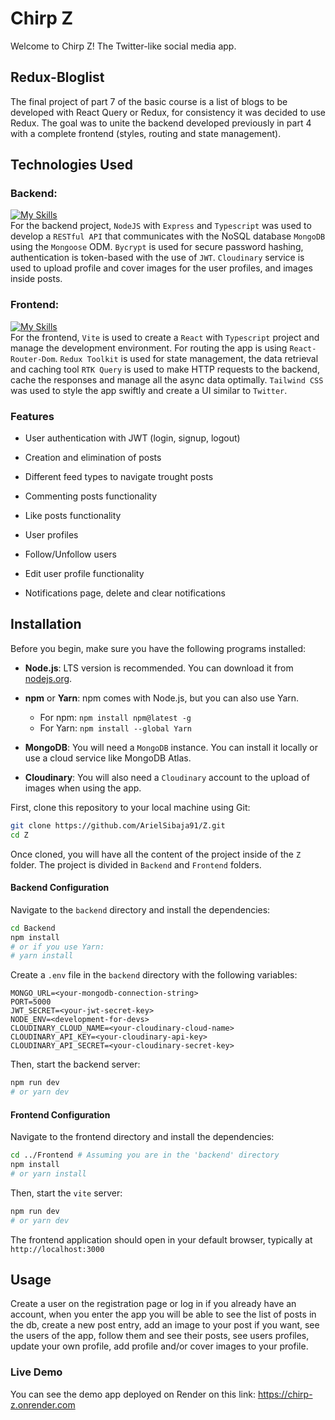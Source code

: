 # Chirp Z
Welcome to Chirp Z! The Twitter-like social media app.

## Redux-Bloglist
The final project of part 7 of the basic course is a list of blogs to be developed with React Query or Redux, for consistency it was decided to use Redux. The goal was to unite the backend developed previously in part 4 with a complete frontend (styles, routing and state management).

## Technologies Used

### Backend:
[![My Skills](https://skillicons.dev/icons?i=ts,nodejs,express,mongo&theme=dark)](https://skillicons.dev)
<br>
For the backend project, `NodeJS` with `Express` and `Typescript` was used to develop a `RESTful API` that communicates with the NoSQL database `MongoDB` using the `Mongoose` ODM. `Bycrypt` is used for secure password hashing, authentication is token-based with the use of `JWT`. `Cloudinary` service is used to upload profile and cover images for the user profiles, and images inside posts.


### Frontend:
[![My Skills](https://skillicons.dev/icons?i=ts,react,tailwind,vite,redux&theme=dark)](https://skillicons.dev)
<br>
For the frontend, `Vite` is used to create a `React` with `Typescript` project and manage the development environment. For routing the app is using `React-Router-Dom`. `Redux Toolkit` is used for state management, the data retrieval and caching tool `RTK Query` is used to make HTTP requests to the backend, cache the responses and manage all the async data optimally. `Tailwind CSS` was used to style the app swiftly and create a UI similar to `Twitter`.

### Features


* User authentication with JWT (login, signup, logout)

* Creation and elimination of posts

* Different feed types to navigate trought posts

* Commenting posts functionality

* Like posts functionality

* User profiles

* Follow/Unfollow users

* Edit user profile functionality

* Notifications page, delete and clear notifications


## Installation

Before you begin, make sure you have the following programs installed:

* **Node.js**: LTS version is recommended. You can download it from [nodejs.org](https://nodejs.org/).
* **npm** or **Yarn**: npm comes with Node.js, but you can also use Yarn.
    * For npm: `npm install npm@latest -g`
    * For Yarn: `npm install --global Yarn`
* **MongoDB**: You will need a `MongoDB` instance. You can install it locally or use a cloud service like MongoDB Atlas.

* **Cloudinary**: You will also need a `Cloudinary` account to the upload of images when using the app.

First, clone this repository to your local machine using Git:

```bash
git clone https://github.com/ArielSibaja91/Z.git
cd Z
```

Once cloned, you will have all the content of the project inside of the `Z` folder. The project is divided in `Backend` and `Frontend` folders.

#### Backend Configuration

Navigate to the `backend` directory and install the dependencies:

```bash
cd Backend
npm install
# or if you use Yarn:
# yarn install
```

Create a `.env` file in the `backend` directory with the following variables:

```
MONGO_URL=<your-mongodb-connection-string>
PORT=5000
JWT_SECRET=<your-jwt-secret-key>
NODE_ENV=<development-for-devs>
CLOUDINARY_CLOUD_NAME=<your-cloudinary-cloud-name>
CLOUDINARY_API_KEY=<your-cloudinary-api-key>
CLOUDINARY_API_SECRET=<your-cloudinary-secret-key>
```

Then, start the backend server:

```bash
npm run dev
# or yarn dev
```

#### Frontend Configuration

Navigate to the frontend directory and install the dependencies:

```bash
cd ../Frontend # Assuming you are in the 'backend' directory
npm install
# or yarn install
```
Then, start the `vite` server:

```bash
npm run dev
# or yarn dev
```

The frontend application should open in your default browser, typically at `http://localhost:3000`

## Usage

Create a user on the registration page or log in if you already have an account, when you enter the app you will be able to see the list of posts in the db, create a new post entry, add an image to your post if you want, see the users of the app, follow them and see their posts, see users profiles, update your own profile, add profile and/or cover images to your profile.

### **Live Demo**

You can see the demo app deployed on Render on this link: https://chirp-z.onrender.com
